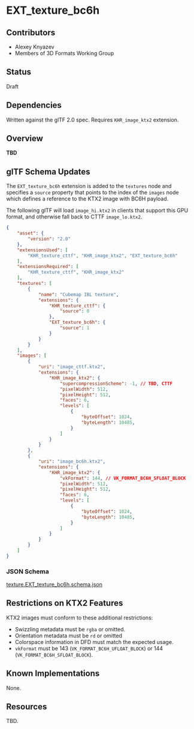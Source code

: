 # EXT_texture_bc6h

## Contributors

* Alexey Knyazev
* Members of 3D Formats Working Group

## Status

Draft

## Dependencies

Written against the glTF 2.0 spec. Requires `KHR_image_ktx2` extension.

## Overview

**TBD**

## glTF Schema Updates

The `EXT_texture_bc6h` extension is added to the `textures` node and specifies a `source` property that points to the index of the `images` node which defines a reference to the KTX2 image with BC6H payload.

The following glTF will load `image_hi.ktx2` in clients that support this GPU format, and otherwise fall back to CTTF `image_lo.ktx2`.

```json
{
    "asset": {
        "version": "2.0"
    },
    "extensionsUsed": [
        "KHR_texture_cttf", "KHR_image_ktx2", "EXT_texture_bc6h"
    ],
    "extensionsRequired": [
        "KHR_texture_cttf", "KHR_image_ktx2"
    ],
    "textures": [
        {
            "name": "Cubemap IBL texture",
            "extensions": {
                "KHR_texture_cttf": {
                    "source": 0
                },
                "EXT_texture_bc6h": {
                    "source": 1
                }
            }
        }
    ],
    "images": [
        {
            "uri": "image_cttf.ktx2",
            "extensions": {
                "KHR_image_ktx2": {
                    "supercompressionScheme": -1, // TBD, CTTF
                    "pixelWidth": 512,
                    "pixelHeight": 512,
                    "faces": 6,
                    "levels": [
                        {
                            "byteOffset": 1024,
                            "byteLength": 10485,
                        }
                    ]
                }
            }
        },
        {
            "uri": "image_bc6h.ktx2",
            "extensions": {
                "KHR_image_ktx2": {
                    "vkFormat": 144, // VK_FORMAT_BC6H_SFLOAT_BLOCK
                    "pixelWidth": 512,
                    "pixelHeight": 512,
                    "faces": 6,
                    "levels": [
                        {
                            "byteOffset": 1024,
                            "byteLength": 10485,
                        }
                    ]
                }
            }
        }
    ]
}
```

### JSON Schema

[texture.EXT_texture_bc6h.schema.json](schema/texture.EXT_texture_bc6h.schema.json)

## Restrictions on KTX2 Features

KTX2 images must conform to these additional restrictions:

- Swizzling metadata must be `rgba` or omitted.
- Orientation metadata must be `rd` or omitted 
- Colorspace information in DFD must match the expected usage.
- `vkFormat` must be 143 (`VK_FORMAT_BC6H_UFLOAT_BLOCK`) or 144 (`VK_FORMAT_BC6H_SFLOAT_BLOCK`).

## Known Implementations

None.

## Resources

TBD.